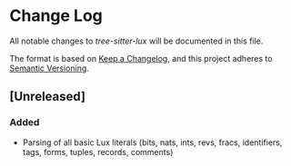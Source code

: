 # Change Log

All notable changes to *tree-sitter-lux* will be documented in this file.

The format is based on [Keep a Changelog](https://keepachangelog.com/en/1.0.0/),
and this project adheres to [Semantic Versioning](https://semver.org/spec/v2.0.0.html).


## [Unreleased]

### Added
- Parsing of all basic Lux literals (bits, nats, ints, revs, fracs, identifiers, tags, forms, tuples, records, comments)
